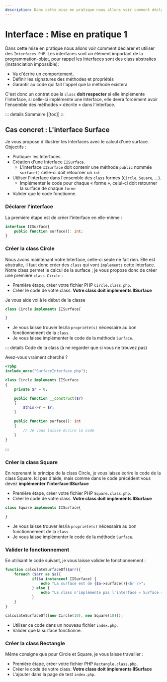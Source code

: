 ```yaml
---
description: Dans cette mise en pratique nous allons voir comment déclarer et utiliser des `Interfaces PHP`. Les interfaces sont un éléments importants de la programmation objet, pour rappel les Interfaces sont des class abstraites (instanciation impossible)
---
```


# Interface : Mise en pratique 1

Dans cette mise en pratique nous allons voir comment déclarer et utiliser des `Interfaces PHP`. Les interfaces sont un élément important de la programmation-objet, pour rappel les Interfaces sont des class abstraites (instanciation impossible):

- Va d'écrire un comportement.
- Définir les signatures des méthodes et propriétés
- Garantir au code qui fait l'appel que la méthode existera.

C'est donc un contrat que la `class` **doit respecter** si elle implémente l'interface, si celle-ci implémente une Interface, elle devra forcément avoir l'ensemble des méthodes « décrite » dans l'interface.

::: details Sommaire
[[toc]]
:::

## Cas concret : L'interface Surface

Je vous propose d'illustrer les Interfaces avec le calcul d'une surface. Objectifs :

- Pratiquer les Interfaces.
- Création d'une Interface `IISurface`.
  - L'interface `IISurface` doit contenir une méthode `public` nommée `surface()` celle-ci doit retourner un `int`
- Utiliser l'interface dans l'ensemble des `class` formes (`Circle`, `Square`, …).
  - Implémenter le code pour chaque « forme », celui-ci doit retourner la surface de chaque `forme`
- Valider que le code fonctionne.

### Déclarer l'interface

La première étape est de créer l'interface en elle-même :

```php
interface IISurface{
    public function surface(): int;
}
```

### Créer la class Circle

Nous avons maintenant notre Interface, celle-ci seule ne fait rien. Elle est abstraite, il faut donc créer des `class` qui vont `implements` cette Interface. Notre class permet le calcul de la surface ; je vous propose donc de créer une première `class Circle` :

- Première étape, créer votre fichier PHP `Circle.class.php`.
- Créer le code de votre class. **Votre class doit implements IISurface**

Je vous aide voilà le début de la classe

```php
class Circle implements IISurface{

}
```

- Je vous laisse trouver les/la `propriété(s)` nécessaire au bon fonctionnement de la `class`.
- Je vous laisse implémenter le code de la méthode `Surface`.

::: details Code de la class (à ne regarder que si vous ne trouvez pas)

Avez-vous vraiment cherché ?

```php
<?php
include_once("SurfaceInterface.php");

class Circle implements IISurface
{
    private $r = 0;

    public function __construct($r)
    {
        $this->r = $r;
    }

    public function surface(): int
    {
        // Je vous laisse écrire le code
    }
}
```

:::

### Créer la class Square

En reprenant le principe de la class Circle, je vous laisse écrire le code de la class Square. Ici pas d'aide, mais comme dans le code précédent vous devez **implémenter l'interface IISurface**

- Première étape, créer votre fichier PHP `Square.class.php`.
- Créer le code de votre class. **Votre class doit implements IISurface**

```php
class Square implements IISurface{

}
```

- Je vous laisse trouver les/la `propriété(s)` nécessaire au bon fonctionnement de la `class`.
- Je vous laisse implémenter le code de la méthode `Surface`.

### Valider le fonctionnement

En utilisant le code suivant, je vous laisse valider le fonctionnement :

```php
function calculateSurfaceOf($arr){
    foreach ($arr as $a){
            if($a instanceof IISurface) {
                echo "La surface est de {$a->surface()}<br />";
            } else {
                echo "La class n'implémente pas l'interface « Surface »";
            }
    }
}

calculateSurfaceOf([new Circle(10), new Square(10)]);

```

- Utiliser ce code dans un nouveau fichier `index.php`.
- Valider que la surface fonctionne.

### Créer la class Rectangle

Même consigne que pour Circle et Square, je vous laisse travailler :

- Première étape, créer votre fichier PHP `Rectangle.class.php`.
- Créer le code de votre class. **Votre class doit implements IISurface**
- L'ajouter dans la page de test `index.php`.
